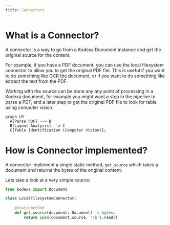 ```yaml
---
title: Connectors
---
```


# What is a Connector?

A connector is a way to go from a Kodexa Document instance and get the original source for the content.

For example, if you have a PDF document, you can use the local filesystem connector to allow you to get the original PDF
file. This is useful if you want to do something like OCR the document, or if you want to do something like extract the text
from the PDF.

Working with the source can be done any any point of processing in a Kodexa document, for example you might want
a step in the pipeline to parse a PDF, and a later step to get the original PDF file to look for table using computer vision.

``` mermaid
graph LR
  A[Parse PDF] --> B
  B[Layout Analysis] --> C
  C[Table Identification (Computer Vision)];
```

# How is Connector implemented?

A connector implement a single static method, `get_source` which takes a document and returns the bytes of the 
original content.

Lets take a look at a very simple source:

```python
from kodexa import Document

class LocalFilesystemConnector:
    
    @staticmethod
    def get_source(document: Document) -> bytes:
        return open(document.source, 'rb').read()
```